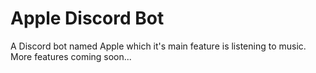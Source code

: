 # Apple Discord Bot
 A Discord bot named Apple which it's main feature is listening to music. More features coming soon...
